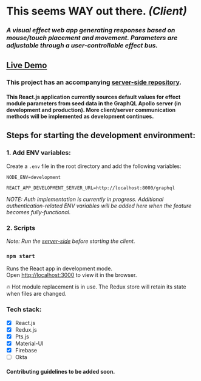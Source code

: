 # This seems WAY out there. *(Client)*

### *A visual effect web app generating responses based on mouse/touch placement and movement. Parameters are adjustable through a user-controllable effect bus.*

## [Live Demo](https://this-seems-way-out-there.web.app/)

### This project has an accompanying [server-side repository](https://github.com/matt-eric/this-seems-WAY-out-there-node-side).

#### This React.js application currently sources default values for effect module parameters from seed data in the GraphQL Apollo server (in development and production). More client/server communication methods will be implemented as development continues.

## Steps for starting the development environment:

### 1. Add ENV variables:

Create a `.env` file in the root directory and add the following variables:

`NODE_ENV=development`

`REACT_APP_DEVELOPMENT_SERVER_URL=http://localhost:8000/graphql`

*NOTE: Auth implementation is currently in progress. Additional authentication-related ENV variables will be added here when the feature becomes fully-functional.*

### 2. Scripts

*Note: Run the [server-side](https://github.com/matt-eric/this-seems-WAY-out-there-node-side) before starting the client.*

### `npm start`

Runs the React app in development mode.\
Open [http://localhost:3000](http://localhost:3000) to view it in the browser.

🔥 Hot module replacement is in use. The Redux store will retain its state when files are changed.

### Tech stack:

- [x] React.js
- [x] Redux.js
- [x] Pts.js
- [x] Material-UI
- [x] Firebase
- [ ] Okta

#### Contributing guidelines to be added soon.
